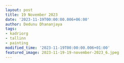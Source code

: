 ```yaml
---
layout: post
title: 19 November 2023
date: '2023-11-19T00:00:00.006+06:00'
author: Dedunu Dhananjaya
tags:
- kadriorg
- tallinn
- painting
modified_time: '2023-11-19T00:00:00.006+01:00'
featured_image: 2023-11-19-19-november-2023_6.jpeg
---
```

